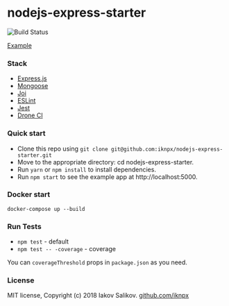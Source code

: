 # nodejs-express-starter
![Build Status](https://drone.dayler.io/api/badges/iknpx/nodejs-express-starter/status.svg)

[Example](http://nodejs-express-starter.tk)

### Stack
* [Express.js](http://expressjs.com)
* [Mongoose](http://mongoosejs.com)
* [Joi](https://github.com/hapijs/joi)
* [ESLint](https://eslint.org)
* [Jest](https://facebook.github.io/jest)
* [Drone CI](https://drone.io/)

### Quick start
* Clone this repo using `git clone git@github.com:iknpx/nodejs-express-starter.git`
* Move to the appropriate directory: cd nodejs-express-starter.
* Run `yarn` or `npm install` to install dependencies.
* Run `npm start` to see the example app at http://localhost:5000.

### Docker start
``docker-compose up --build``

### Run Tests
* `npm test` - default
* `npm test -- -coverage` - coverage

You can `coverageThreshold` props in `package.json` as you need.

### License
MIT license, Copyright (c) 2018 Iakov Salikov. [github.com/iknpx](https://github.com/iknpx)
